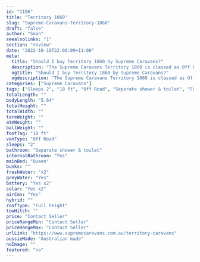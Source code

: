 ```yaml
---
id: "1196"
title: "Territory 1860"
slug: "Supreme-Caravans-Territory-1860"
draft: "false"
author: "Sean"
seealsolinks: "1"
section: "review"
date: "2022-10-10T22:00:09+11:00"
meta:
  title: "Should I buy Territory 1860 by Supreme Caravans?"
  description: "The Supreme Caravans Territory 1860 is classed as Off Road, and sleeps 2 people. It is Australian made and comes in at 18 ft. It generally has Separate shower & toilet."
  ogtitle: "Should I buy Territory 1860 by Supreme Caravans?"
  ogdescription: "The Supreme Caravans Territory 1860 is classed as Off Road, and sleeps 2 people. It is Australian made and comes in at 18 ft. It generally has Separate shower & toilet."
categories: ["Supreme Caravans"]
tags: ["Sleeps 2", "18 ft", "Off Road", "Separate shower & toilet", "Full height", "Price Unknown"]
totalLength: ""
bodyLength: "5.64"
totalHeight: ""
totalWidth: ""
tareWeight: ""
atmWeight: ""
ballWeight: ""
footTag: "18 ft"
vanType: "Off Road"
sleeps: "2"
bathroom: "Separate shower & toilet"
internalBathroom: "Yes"
mainBed: "Queen"
bunks: ""
freshWater: "x2"
greyWater: "Yes"
battery: "Yes x2"
solar: "Yes x2"
airCon: "Yes"
hybrid: ""
roofType: "Full height"
towHitch: ""
price: "Contact Seller"
priceRangeMin: "Contact Seller"
priceRangeMax: "Contact Seller"
urlLink: "https://www.supremecaravans.com.au/territory-caravans"
aussieMade: "Australian made"
noImage: ""
featured: "no"
---
```


